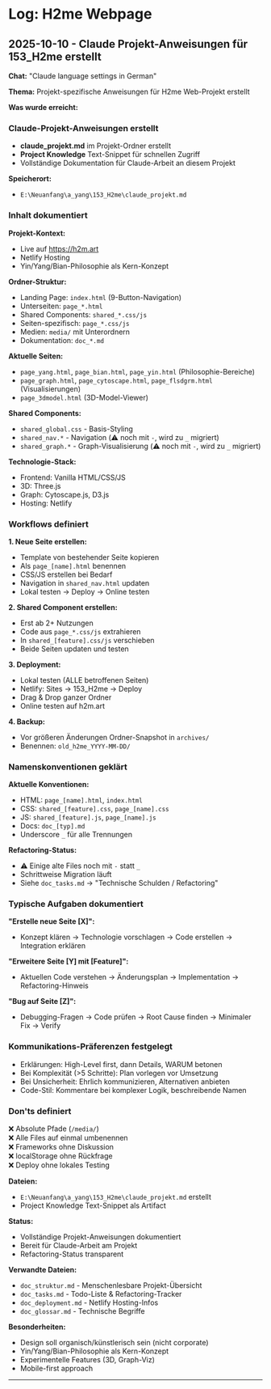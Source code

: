 # Log: H2me Webpage

## 2025-10-10 - Claude Projekt-Anweisungen für 153_H2me erstellt

**Chat:** "Claude language settings in German"

**Thema:** Projekt-spezifische Anweisungen für H2me Web-Projekt erstellt

**Was wurde erreicht:**

### Claude-Projekt-Anweisungen erstellt
- **claude_projekt.md** im Projekt-Ordner erstellt
- **Project Knowledge** Text-Snippet für schnellen Zugriff
- Vollständige Dokumentation für Claude-Arbeit an diesem Projekt

**Speicherort:**
- `E:\Neuanfang\a_yang\153_H2me\claude_projekt.md`

### Inhalt dokumentiert

**Projekt-Kontext:**
- Live auf https://h2m.art
- Netlify Hosting
- Yin/Yang/Bian-Philosophie als Kern-Konzept

**Ordner-Struktur:**
- Landing Page: `index.html` (9-Button-Navigation)
- Unterseiten: `page_*.html`
- Shared Components: `shared_*.css/js`
- Seiten-spezifisch: `page_*.css/js`
- Medien: `media/` mit Unterordnern
- Dokumentation: `doc_*.md`

**Aktuelle Seiten:**
- `page_yang.html`, `page_bian.html`, `page_yin.html` (Philosophie-Bereiche)
- `page_graph.html`, `page_cytoscape.html`, `page_flsdgrm.html` (Visualisierungen)
- `page_3dmodel.html` (3D-Model-Viewer)

**Shared Components:**
- `shared_global.css` - Basis-Styling
- `shared_nav.*` - Navigation (⚠️ noch mit `-`, wird zu `_` migriert)
- `shared_graph.*` - Graph-Visualisierung (⚠️ noch mit `-`, wird zu `_` migriert)

**Technologie-Stack:**
- Frontend: Vanilla HTML/CSS/JS
- 3D: Three.js
- Graph: Cytoscape.js, D3.js
- Hosting: Netlify

### Workflows definiert

**1. Neue Seite erstellen:**
- Template von bestehender Seite kopieren
- Als `page_[name].html` benennen
- CSS/JS erstellen bei Bedarf
- Navigation in `shared_nav.html` updaten
- Lokal testen → Deploy → Online testen

**2. Shared Component erstellen:**
- Erst ab 2+ Nutzungen
- Code aus `page_*.css/js` extrahieren
- In `shared_[feature].css/js` verschieben
- Beide Seiten updaten und testen

**3. Deployment:**
- Lokal testen (ALLE betroffenen Seiten)
- Netlify: Sites → 153_H2me → Deploy
- Drag & Drop ganzer Ordner
- Online testen auf h2m.art

**4. Backup:**
- Vor größeren Änderungen Ordner-Snapshot in `archives/`
- Benennen: `old_h2me_YYYY-MM-DD/`

### Namenskonventionen geklärt

**Aktuelle Konventionen:**
- HTML: `page_[name].html`, `index.html`
- CSS: `shared_[feature].css`, `page_[name].css`
- JS: `shared_[feature].js`, `page_[name].js`
- Docs: `doc_[typ].md`
- Underscore `_` für alle Trennungen

**Refactoring-Status:**
- ⚠️ Einige alte Files noch mit `-` statt `_`
- Schrittweise Migration läuft
- Siehe `doc_tasks.md` → "Technische Schulden / Refactoring"

### Typische Aufgaben dokumentiert

**"Erstelle neue Seite [X]":**
- Konzept klären → Technologie vorschlagen → Code erstellen → Integration erklären

**"Erweitere Seite [Y] mit [Feature]":**
- Aktuellen Code verstehen → Änderungsplan → Implementation → Refactoring-Hinweis

**"Bug auf Seite [Z]":**
- Debugging-Fragen → Code prüfen → Root Cause finden → Minimaler Fix → Verify

### Kommunikations-Präferenzen festgelegt

- Erklärungen: High-Level first, dann Details, WARUM betonen
- Bei Komplexität (>5 Schritte): Plan vorlegen vor Umsetzung
- Bei Unsicherheit: Ehrlich kommunizieren, Alternativen anbieten
- Code-Stil: Kommentare bei komplexer Logik, beschreibende Namen

### Don'ts definiert

❌ Absolute Pfade (`/media/`)  
❌ Alle Files auf einmal umbenennen  
❌ Frameworks ohne Diskussion  
❌ localStorage ohne Rückfrage  
❌ Deploy ohne lokales Testing

**Dateien:**
- `E:\Neuanfang\a_yang\153_H2me\claude_projekt.md` erstellt
- Project Knowledge Text-Snippet als Artifact

**Status:** 
- Vollständige Projekt-Anweisungen dokumentiert
- Bereit für Claude-Arbeit am Projekt
- Refactoring-Status transparent

**Verwandte Dateien:**
- `doc_struktur.md` - Menschenlesbare Projekt-Übersicht
- `doc_tasks.md` - Todo-Liste & Refactoring-Tracker
- `doc_deployment.md` - Netlify Hosting-Infos
- `doc_glossar.md` - Technische Begriffe

**Besonderheiten:**
- Design soll organisch/künstlerisch sein (nicht corporate)
- Yin/Yang/Bian-Philosophie als Kern-Konzept
- Experimentelle Features (3D, Graph-Viz)
- Mobile-first approach

---
